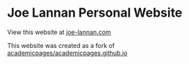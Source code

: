 # Joe Lannan Personal Website

View this website at [joe-lannan.com](https://www.joe-lannan.com)

This website was created as a fork of [academicpages/academicpages.github.io](https://github.com/academicpages/academicpages.github.io)
